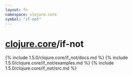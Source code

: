 ```yaml
---
layout: fn
namespace: clojure.core
symbol: "if-not"
---
```


# [clojure.core](../)/if-not

{% include 1.5.0/clojure.core/if_not/docs.md %}
{% include 1.5.0/clojure.core/if_not/examples.md %}
{% include 1.5.0/clojure.core/if_not/src.md %}


